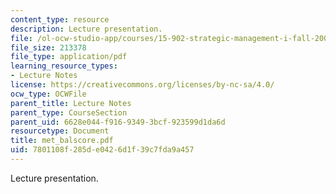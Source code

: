 ```yaml
---
content_type: resource
description: Lecture presentation.
file: /ol-ocw-studio-app/courses/15-902-strategic-management-i-fall-2006/7801108f285de0426d1f39c7fda9a457_met_balscore.pdf
file_size: 213378
file_type: application/pdf
learning_resource_types:
- Lecture Notes
license: https://creativecommons.org/licenses/by-nc-sa/4.0/
ocw_type: OCWFile
parent_title: Lecture Notes
parent_type: CourseSection
parent_uid: 6628e044-f916-9349-3bcf-923599d1da6d
resourcetype: Document
title: met_balscore.pdf
uid: 7801108f-285d-e042-6d1f-39c7fda9a457
---
```

Lecture presentation.